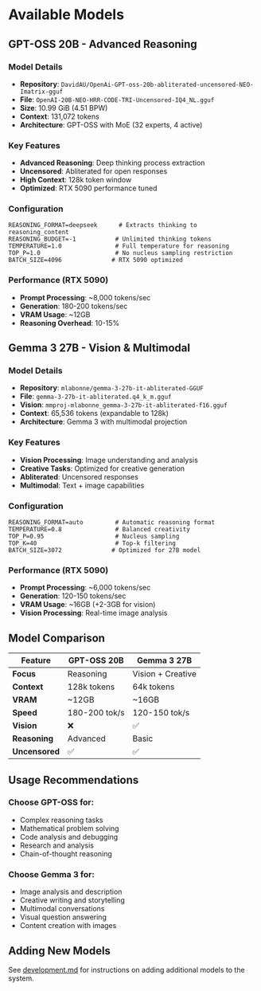 # Available Models

## GPT-OSS 20B - Advanced Reasoning

### Model Details
- **Repository**: `DavidAU/OpenAi-GPT-oss-20b-abliterated-uncensored-NEO-Imatrix-gguf`
- **File**: `OpenAI-20B-NEO-HRR-CODE-TRI-Uncensored-IQ4_NL.gguf`
- **Size**: 10.99 GiB (4.51 BPW)
- **Context**: 131,072 tokens
- **Architecture**: GPT-OSS with MoE (32 experts, 4 active)

### Key Features
- **Advanced Reasoning**: Deep thinking process extraction
- **Uncensored**: Abliterated for open responses
- **High Context**: 128k token window
- **Optimized**: RTX 5090 performance tuned

### Configuration
```env
REASONING_FORMAT=deepseek      # Extracts thinking to reasoning_content
REASONING_BUDGET=-1           # Unlimited thinking tokens
TEMPERATURE=1.0               # Full temperature for reasoning
TOP_P=1.0                     # No nucleus sampling restriction
BATCH_SIZE=4096              # RTX 5090 optimized
```

### Performance (RTX 5090)
- **Prompt Processing**: ~8,000 tokens/sec
- **Generation**: 180-200 tokens/sec
- **VRAM Usage**: ~12GB
- **Reasoning Overhead**: 10-15%

## Gemma 3 27B - Vision & Multimodal

### Model Details
- **Repository**: `mlabonne/gemma-3-27b-it-abliterated-GGUF`
- **File**: `gemma-3-27b-it-abliterated.q4_k_m.gguf`
- **Vision**: `mmproj-mlabonne_gemma-3-27b-it-abliterated-f16.gguf`
- **Context**: 65,536 tokens (expandable to 128k)
- **Architecture**: Gemma 3 with multimodal projection

### Key Features
- **Vision Processing**: Image understanding and analysis
- **Creative Tasks**: Optimized for creative generation
- **Abliterated**: Uncensored responses
- **Multimodal**: Text + image capabilities

### Configuration
```env
REASONING_FORMAT=auto         # Automatic reasoning format
TEMPERATURE=0.8               # Balanced creativity
TOP_P=0.95                    # Nucleus sampling
TOP_K=40                      # Top-k filtering
BATCH_SIZE=3072              # Optimized for 27B model
```

### Performance (RTX 5090)
- **Prompt Processing**: ~6,000 tokens/sec
- **Generation**: 120-150 tokens/sec
- **VRAM Usage**: ~16GB (+2-3GB for vision)
- **Vision Processing**: Real-time image analysis

## Model Comparison

| Feature | GPT-OSS 20B | Gemma 3 27B |
|---------|-------------|-------------|
| **Focus** | Reasoning | Vision + Creative |
| **Context** | 128k tokens | 64k tokens |
| **VRAM** | ~12GB | ~16GB |
| **Speed** | 180-200 tok/s | 120-150 tok/s |
| **Vision** | ❌ | ✅ |
| **Reasoning** | Advanced | Basic |
| **Uncensored** | ✅ | ✅ |

## Usage Recommendations

### Choose GPT-OSS for:
- Complex reasoning tasks
- Mathematical problem solving
- Code analysis and debugging
- Research and analysis
- Chain-of-thought reasoning

### Choose Gemma 3 for:
- Image analysis and description
- Creative writing and storytelling
- Multimodal conversations
- Visual question answering
- Content creation with images

## Adding New Models

See [development.md](development.md) for instructions on adding additional models to the system.
